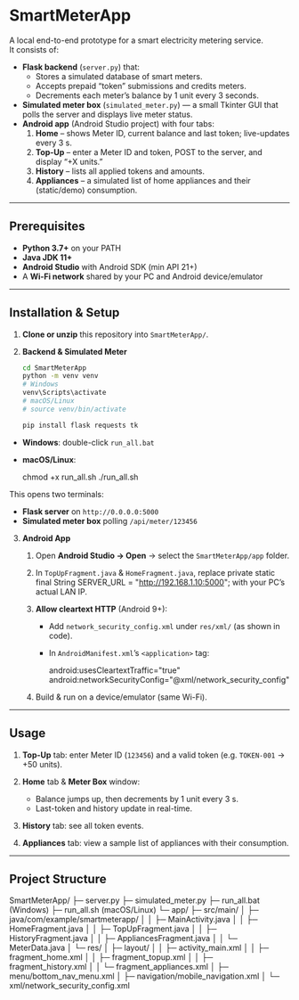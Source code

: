 # SmartMeterApp

A local end-to-end prototype for a smart electricity metering service.  
It consists of:

- **Flask backend** (`server.py`) that:
  - Stores a simulated database of smart meters.
  - Accepts prepaid “token” submissions and credits meters.
  - Decrements each meter’s balance by 1 unit every 3 seconds.
- **Simulated meter box** (`simulated_meter.py`) — a small Tkinter GUI that polls the server and displays live meter status.
- **Android app** (Android Studio project) with four tabs:
  1. **Home** – shows Meter ID, current balance and last token; live-updates every 3 s.  
  2. **Top-Up** – enter a Meter ID and token, POST to the server, and display “+X units.”  
  3. **History** – lists all applied tokens and amounts.  
  4. **Appliances** – a simulated list of home appliances and their (static/demo) consumption.

---

## Prerequisites

- **Python 3.7+** on your PATH  
- **Java JDK 11+**  
- **Android Studio** with Android SDK (min API 21+)  
- A **Wi-Fi network** shared by your PC and Android device/emulator

---

## Installation & Setup

1. **Clone or unzip** this repository into `SmartMeterApp/`.

2. **Backend & Simulated Meter**  
   ```bash
   cd SmartMeterApp
   python -m venv venv
   # Windows
   venv\Scripts\activate  
   # macOS/Linux
   # source venv/bin/activate

   pip install flask requests tk


* **Windows**: double-click `run_all.bat`
* **macOS/Linux**:

  chmod +x run_all.sh
  ./run_all.sh
 

This opens two terminals:

* **Flask server** on `http://0.0.0.0:5000`
* **Simulated meter box** polling `/api/meter/123456`

3. **Android App**

   1. Open **Android Studio → Open** → select the `SmartMeterApp/app` folder.
   2. In `TopUpFragment.java` & `HomeFragment.java`, replace
      private static final String SERVER_URL = "http://192.168.1.10:5000";
      with your PC’s actual LAN IP.
   3. **Allow cleartext HTTP** (Android 9+):

      * Add `network_security_config.xml` under `res/xml/` (as shown in code).
      * In `AndroidManifest.xml`’s `<application>` tag:

        
        android:usesCleartextTraffic="true"
        android:networkSecurityConfig="@xml/network_security_config"
        
   4. Build & run on a device/emulator (same Wi-Fi).

---

## Usage

1. **Top-Up** tab: enter Meter ID (`123456`) and a valid token (e.g. `TOKEN-001` → +50 units).
2. **Home** tab & **Meter Box** window:

   * Balance jumps up, then decrements by 1 unit every 3 s.
   * Last-token and history update in real-time.
3. **History** tab: see all token events.
4. **Appliances** tab: view a sample list of appliances with their consumption.

---

## Project Structure


SmartMeterApp/
├─ server.py
├─ simulated_meter.py
├─ run_all.bat    (Windows)
├─ run_all.sh     (macOS/Linux)
└─ app/
   ├─ src/main/
   │  ├─ java/com/example/smartmeterapp/
   │  │  ├─ MainActivity.java
   │  │  ├─ HomeFragment.java
   │  │  ├─ TopUpFragment.java
   │  │  ├─ HistoryFragment.java
   │  │  ├─ AppliancesFragment.java
   │  │  └─ MeterData.java
   │  └─ res/
   │     ├─ layout/
   │     │  ├─ activity_main.xml
   │     │  ├─ fragment_home.xml
   │     │  ├─ fragment_topup.xml
   │     │  ├─ fragment_history.xml
   │     │  └─ fragment_appliances.xml
   │     ├─ menu/bottom_nav_menu.xml
   │     ├─ navigation/mobile_navigation.xml
   │     └─ xml/network_security_config.xml


